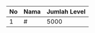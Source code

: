 | No | Nama            | Jumlah Level |
|----|-----------------|--------------|
| 1  | #    |    5000        |
